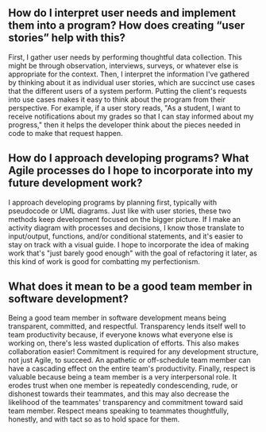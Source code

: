 How do I interpret user needs and implement them into a program? How does creating “user stories” help with this?
-
First, I gather user needs by performing thoughtful data collection. This might be through observation, interviews, surveys, or whatever else is appropriate for the context. Then, I interpret the information I've gathered by thinking about it as individual user stories, which are succinct use cases that the different users of a system perform. Putting the client's requests into use cases makes it easy to think about the program from their perspective. For example, if a user story reads, "As a student, I want to receive notifications about my grades so that I can stay informed about my progress," then it helps the developer think about the pieces needed in code to make that request happen.

How do I approach developing programs? What Agile processes do I hope to incorporate into my future development work?
-
I approach developing programs by planning first, typically with pseudocode or UML diagrams. Just like with user stories, these two methods keep development focused on the bigger picture. If I make an activity diagram with processes and decisions, I know those translate to input/output, functions, and/or conditional statements, and it's easier to stay on track with a visual guide. I hope to incorporate the idea of making work that's "just barely good enough" with the goal of refactoring it later, as this kind of work is good for combatting my perfectionism.

What does it mean to be a good team member in software development?
-
Being a good team member in software development means being transparent, committed, and respectful. Transparency lends itself well to team productivity because, if everyone knows what everyone else is working on, there's less wasted duplication of efforts. This also makes collaboration easier! Commitment is required for any development structure, not just Agile, to succeed. An apathetic or off-schedule team member can have a cascading effect on the entire team's productivity. Finally, respect is valuable because being a team member is a very interpersonal role. It erodes trust when one member is repeatedly condescending, rude, or dishonest towards their teammates, and this may also decrease the likelihood of the teammates' transparency and commitment toward said team member. Respect means speaking to teammates thoughtfully, honestly, and with tact so as to hold space for them.
